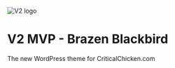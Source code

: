 ![V2 logo](https://github.com/meejle/V2/assets/35422415/5508963c-26f4-4195-b9e6-6b8701e941e7)
# V2 MVP - Brazen Blackbird
The new WordPress theme for CriticalChicken.com
